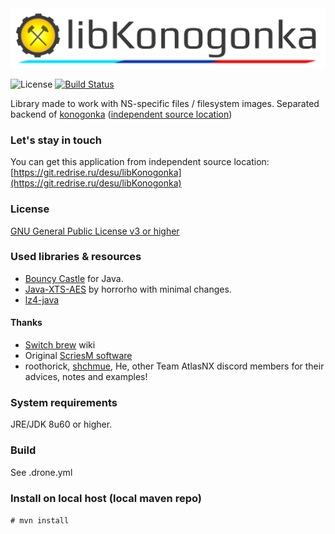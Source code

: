<img src="misc/logo.svg" title="" alt="libKonogonka" data-align="center">

![License](https://img.shields.io/badge/License-GPLv3-blue.svg) [![Build Status](https://ci.redrise.ru/api/badges/desu/libKonogonka/status.svg)](https://ci.redrise.ru/desu/libKonogonka)

Library made to work with NS-specific files / filesystem images. Separated backend of [konogonka](https://github.com/developersu/konogonka) ([independent source location](https://git.redrise.ru/desu/konogonka))

### Let's stay in touch

You can get this application from independent source location: [https://git.redrise.ru/desu/libKonogonka](https://git.redrise.ru/desu/libKonogonka)

### License

[GNU General Public License v3 or higher](https://git.redrise.ru/desu/libKonogonka/LICENSE)

### Used libraries & resources

* [Bouncy Castle](https://www.bouncycastle.org/) for Java.
* [Java-XTS-AES](https://github.com/horrorho/Java-XTS-AES) by horrorho with minimal changes.
* [lz4-java](https://github.com/lz4/lz4-java) 

#### Thanks

* [Switch brew](https://switchbrew.org) wiki
* Original [ScriesM software](https://github.com/SciresM/)
* roothorick, [shchmue](https://github.com/shchmue/), He, other Team AtlasNX discord members for their advices, notes and examples!

### System requirements

JRE/JDK 8u60 or higher.

### Build

See .drone.yml

### Install on local host (local maven repo)

`# mvn install`